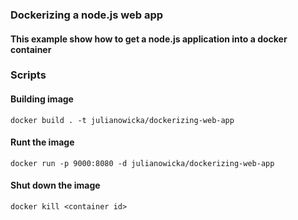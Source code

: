 ### Dockerizing a node.js web app

#### This example show how to get a node.js application into a docker container

### Scripts

#### Building image
```
docker build . -t julianowicka/dockerizing-web-app
```
#### Runt the image
```
docker run -p 9000:8080 -d julianowicka/dockerizing-web-app
```
#### Shut down the image
```
docker kill <container id>
```